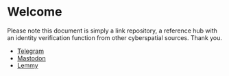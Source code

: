 
# Welcome

Please note this document is simply a link repository, a reference hub with an identity verification function from other cyberspatial sources. Thank you.
- [Telegram](https://t.me/robertoqs)
- [Mastodon](https://writing.exchange/@robertoqs)
- [Lemmy](https://literature.cafe/u/robertoqs)
